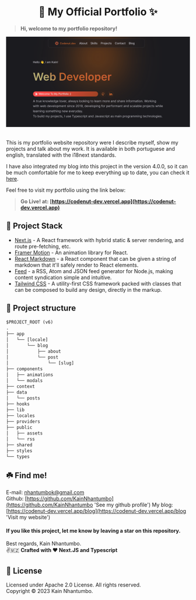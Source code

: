 <h1 align="center">🌟 My Official Portfolio ✨</h1>

> **Hi, welcome to my portfolio repository!**

<div align='center'>
<img src='./public/assets/demo.png' alt="portfolio homepage demo image"/>
</div>

<br/>

This is my portfolio website repository were I describe myself, show my projects and talk about my work. It is available in both portuguese and english, translated with the i18next standards.

I have also integrated my blog into this project in the version 4.0.0, so it can be much comfortable for me to keep everything up to date, you can check it [here](https://codenut-dev.vercel.app/en/blog).

Feel free to visit my portfolio using the link below:

> **Go Live! at: [https://codenut-dev.vercel.app](https://codenut-dev.vercel.app)**

## 🐾 Project Stack

- [Next.js](https://nextjs.org/) - A React framework with hybrid static & server rendering, and route pre-fetching, etc.
- [Framer Motion](https://www.framer.com/motion/) - An animation library for React.
- [React Markdown](https://github.com/remarkjs/react-markdown) - a React component that can be given a string of markdown that it'll safely render to React elements.
- [Feed](https://www.npmjs.com/package/feed) - a RSS, Atom and JSON feed generator for Node.js, making content syndication simple and intuitive.
- [Tailwind CSS](https://tailwindcss.com) - A utility-first CSS framework packed with classes that can be composed to build any design, directly in the markup.

## 🌳 Project structure

```
$PROJECT_ROOT (v6)
.
├── app
│   └── [locale]
│       └── blog
│           ├── about
│           └── post
│               └── [slug]
├── components
│   ├── animations
│   └── modals
├── context
├── data
│   └── posts
├── hooks
├── lib
├── locales
├── providers
├── public
│   ├── assets
│   └── rss
├── shared
├── styles
└── types
```

## ☘️ Find me!

E-mail: [nhantumbok@gmail.com](nhantumbok@gmail.com 'Send an e-mail')\
Github: [https://github.com/KainNhantumbo](https://github.com/KainNhantumbo 'See my github profile')
My blog: [https://codenut-dev.vercel.app/blog](https://codenut-dev.vercel.app/blog 'Visit my website')

#### If you like this project, let me know by leaving a star on this repository.

Best regards, Kain Nhantumbo.\
✌️🇲🇿 **Crafted with ❤ Next.JS and Typescript**

## 📜 License

Licensed under Apache 2.0 License. All rights reserved.\
Copyright &copy; 2023 Kain Nhantumbo.
